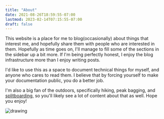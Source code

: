 ```yaml
---
title: "About"
date: 2021-08-26T18:59:55-07:00
lastmod: 2023-02-14T07:15:55-07:00
draft: false
---
```

This website is a place for me to blog(occasionally) about things that interest me, and hopefully share them with people who are interested in them. Hopefully as time goes on, I'll manage to fill some of the sections in the sidebar up a bit more. If I'm being perfectly honest, I enjoy the blog infrastructure more than I enjoy writing posts.

I'd like to use this as a space to document technical things for myself, and anyone who cares to read them. I believe that by forcing yourself to make your documentation public, you do a better job.

I'm also a big fan of the outdoors, specifically hiking, peak bagging, and [splitboarding](https://en.wikipedia.org/wiki/Splitboard), so you'll likely see a lot of content about that as well. Hope you enjoy!
<div style="position:relative"><img src="https://s3.us-west-1.wasabisys.com/web-assets/PXL_20210221_000640591.jpg" alt="drawing"  style="float:left;max-width:100%;height:auto;border-radius:10%;padding-right:20px;" /><div style="position:absolute;right:8%;font-size:100%;color:white;">Near the summit of Tells Peak, El Dorado County, CA</div></div>



